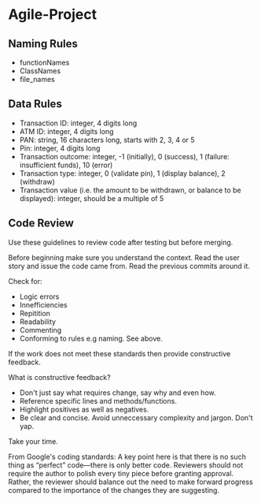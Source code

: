 # Agile-Project

## Naming Rules

 - functionNames
 - ClassNames
 - file_names

## Data Rules

 - Transaction ID: integer, 4 digits long
 - ATM ID: integer, 4 digits long
 - PAN: string, 16 characters long, starts with 2, 3, 4 or 5
 - Pin: integer, 4 digits long
 - Transaction outcome: integer, -1 (initially), 0 (success), 1 (failure: insufficient funds), 10 (error)
 - Transaction type: integer, 0 (validate pin), 1 (display balance), 2 (withdraw)
 - Transaction value (i.e. the amount to be withdrawn, or balance to be displayed): integer, should be a multiple of 5

## Code Review

Use these guidelines to review code after testing but before merging.

Before beginning make sure you understand the context. Read the user story and issue the code came from. Read the previous commits around it.

Check for:
- Logic errors
- Innefficiencies
- Repitition
- Readability
- Commenting
- Conforming to rules e.g naming. See above.

If the work does not meet these standards then provide constructive feedback.

What is constructive feedback?
- Don't just say what requires change, say why and even how.
- Reference specific lines and methods/functions.
- Highlight positives as well as negatives.
- Be clear and concise. Avoid unneccessary complexity and jargon. Don't yap.

Take your time.

From Google's coding standards:
A key point here is that there is no such thing as “perfect” code—there is only better code. Reviewers should not require the author to polish every tiny piece before granting approval. Rather, the reviewer should balance out the need to make forward progress compared to the importance of the changes they are suggesting.
